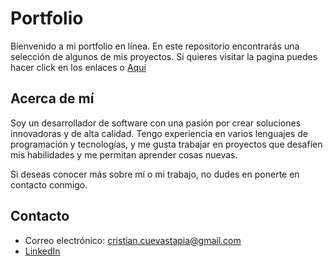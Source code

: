 # Portfolio
Bienvenido a mi portfolio en línea. En este repositorio encontrarás una selección de algunos de mis proyectos.
Si quieres visitar la pagina puedes hacer click en los enlaces o <a href="https://cristct.github.io/" target="_blank">Aquí</a>

## Acerca de mí
Soy un desarrollador de software con una pasión por crear soluciones innovadoras y de alta calidad. Tengo experiencia en varios lenguajes de programación y tecnologías, y me gusta trabajar en proyectos que desafíen mis habilidades y me permitan aprender cosas nuevas.

Si deseas conocer más sobre mí o mi trabajo, no dudes en ponerte en contacto conmigo.

## Contacto
- Correo electrónico: cristian.cuevastapia@gmail.com
- <a href="https://www.linkedin.com/in/cristian-cuevas-tapia/" target="_blank">LinkedIn</a>
